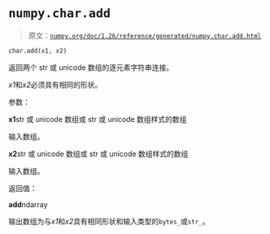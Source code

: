 # `numpy.char.add`

> 原文：[`numpy.org/doc/1.26/reference/generated/numpy.char.add.html`](https://numpy.org/doc/1.26/reference/generated/numpy.char.add.html)

```py
char.add(x1, x2)
```

返回两个 str 或 unicode 数组的逐元素字符串连接。

*x1*和*x2*必须具有相同的形状。

参数：

**x1**str 或 unicode 数组或 str 或 unicode 数组样式的数组

输入数组。

**x2**str 或 unicode 数组或 str 或 unicode 数组样式的数组

输入数组。

返回值：

**add**ndarray

输出数组为与*x1*和*x2*具有相同形状和输入类型的`bytes_`或`str_`。
